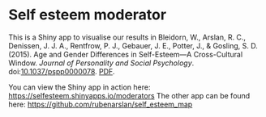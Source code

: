 # Self esteem moderator

This is a Shiny app to visualise our results in Bleidorn, W., Arslan, R. C., Denissen, J. J. A., Rentfrow, P. J., Gebauer, J. E., Potter, J., & Gosling, S. D. (2015). Age and Gender Differences in Self-Esteem—A Cross-Cultural Window. _Journal of Personality and Social Psychology_. doi:[10.1037/pspp0000078](http://dx.doi.org/10.1037/pspp0000078). [PDF](http://www.apa.org/pubs/journals/releases/psp-pspp0000078.pdf).

You can view the Shiny app in action here: https://selfesteem.shinyapps.io/moderators
The other app can be found here: https://github.com/rubenarslan/self_esteem_map 